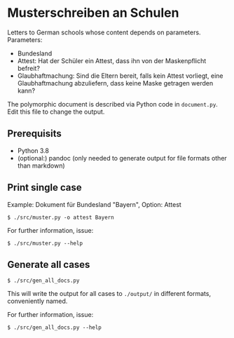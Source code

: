 # Musterschreiben an Schulen

Letters to German schools whose content depends on parameters.
Parameters:

- Bundesland
- Attest: Hat der Schüler ein Attest, dass ihn von der Maskenpflicht befreit?
- Glaubhaftmachung: Sind die Eltern bereit, falls kein Attest vorliegt, eine Glaubhaftmachung abzuliefern, dass keine Maske getragen werden kann?

The polymorphic document is described via Python code in `document.py`.
Edit this file to change the output.

## Prerequisits

- Python 3.8
- (optional:) pandoc (only needed to generate output for file formats other than markdown)

## Print single case

Example: Dokument für Bundesland "Bayern", Option: Attest

	$ ./src/muster.py -o attest Bayern

For further information, issue:

	$ ./src/muster.py --help

## Generate all cases

	$ ./src/gen_all_docs.py

This will write the output for all cases to `./output/` in different formats, conveniently named.

For further information, issue:

	$ ./src/gen_all_docs.py --help
